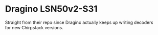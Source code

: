 # Dragino LSN50v2-S31

Straight from their repo since Dragino actually keeps up writing decoders for new Chirpstack versions.
